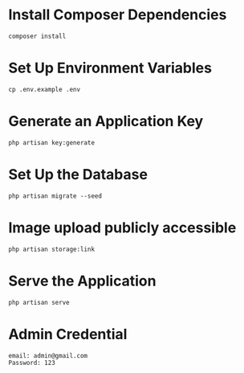 
# Install Composer Dependencies

```
composer install
```

# Set Up Environment Variables

```
cp .env.example .env
```

# Generate an Application Key

```
php artisan key:generate
```

# Set Up the Database

```
php artisan migrate --seed
```

# Image upload publicly accessible

```
php artisan storage:link
```

# Serve the Application

```
php artisan serve
```

# Admin Credential

```
email: admin@gmail.com
Password: 123
```